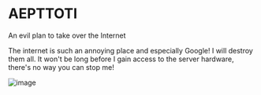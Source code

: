 # AEPTTOTI
An evil plan to take over the Internet

The internet is such an annoying place and especially Google! I will destroy them all.
It won't be long before I gain access to the server hardware, there's no way you can stop me!



![image](https://user-images.githubusercontent.com/62521543/204839515-6ce89b6a-4455-4fee-8fad-905e3ce9734e.png)
